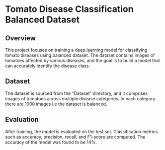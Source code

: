 # Tomato Disease Classification Balanced Dataset

## Overview

This project focuses on training a deep learning model for classifying tomato diseases using balanced dataset. The dataset contains images of tomatoes affected by various diseases, and the goal is to build a model that can accurately identify the disease class.

## Dataset

The dataset is sourced from the "Dataset" directory, and it comprises images of tomatoes across multiple disease categories. In each category there are 1000 images i.e the dataset is balanced.

## Evaluation

After training, the model is evaluated on the test set. Classification metrics such as accuracy, precision, recall, and F1-score are computed. The accuracy of the model was found to be 14%.
